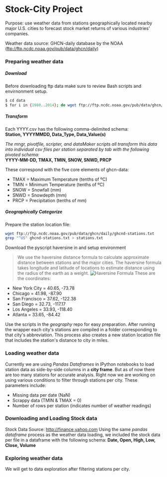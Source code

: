 # Stock-City Project

Purpose: use weather data from stations geographically located nearby major U.S. cities to forecast stock market returns of various industries' companies. 

Weather data source: GHCN-daily database by the NOAA (ftp://ftp.ncdc.noaa.gov/pub/data/ghcn/daily) 
### Preparing weather data
##### Download 
Before downloading ftp data make sure to review Bash scripts and envirnonment setup.  
```sh
$ cd data
$ for i in {1980..2014}; do wget ftp://ftp.ncdc.noaa.gov/pub/data/ghcn/daily/by_year/$i.csv.gz; done
```
##### Transform 
Each YYYY.csv has the following comma-delimited schema:     
**Station, YYYYMMDD, Data_Type, Data_Value(s)**     

*The mngr, pivotfile, scripter, and dataMaker scripts all transform this data into individual csv files per station separated by tab with the following pivoted schema:*  
**YYYY-MM-DD, TMAX, TMIN, SNOW, SNWD, PRCP**

These correspond with the five core elements of ghcn-data: 
- TMAX =  Maximum Temperature (tenths of ºC)
- TMIN =  Minimum Temperature (tenths of ºC)
- SNOW =  Snowfall (mm)
- SNWD =  Snowdepth (mm)
- PRCP =  Precipitation (tenths of mm)
##### Geographically Categorize
Prepare the station location file:
```sh
wget ftp://ftp.ncdc.noaa.gov/pub/data/ghcn/daily/ghcnd-stations.txt
grep "^US" ghcnd-stations.txt > stations.txt
```
Download the pyscript haversine in and setup environment 
> We use the haversine distance formula to calculate approximate distance between stations and the major cities. The haversine formula takes longitude and latitude of locations to estimate distance using the radius of the earth as a weight. 
![Haversine Formula](http://www.ryanduell.com/wp-content/uploads/2012/12/Screenshot-12812-132-PM.png)
These are the coordinates:
- New York City = 40.65, -73.78
- Chicago = 41.98, -87.90
- San Francisco = 37.62, -122.38
- San Diego = 32.73, -117.17
- Los Angeles = 33.93, -118.40
- Atlanta = 33.65, -84.42

Use the scripts in the *geography* repo for easy preparation. 
After running the wrapper each city's stations are compiled in a folder corresponding to that city's abbreviation. This process also creates a new station location file that includes the station's distance to city in miles. 
### Loading weather data
Currently we are using *Pandas Dataframes* in IPython notebooks to load station data as side-by-side columns in a **city frame**. But as of now there are too many stations for accurate analysis.
Right now we are working on using various conditions to filter through stations per city. These parameters include:
- Missing data per date (NaN) 
- Scrappy data (TMIN & TMAX = 0) 
- Number of rows per station (indicates number of weather readings)

### Downloading and Loading Stock data
Stock Data Source: http://finance.yahoo.com
Using the same *pandas dataframe* process as the weather data loading, we included the stock data per file in a dataframe with the following schema:
**Date, Open, High, Low, Close, Volume**
### Exploring weather data
We will get to data exploration after filtering stations per city. 